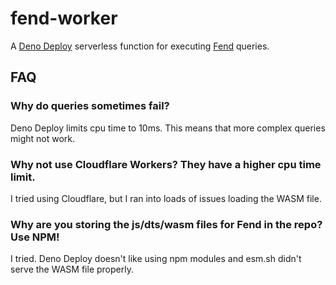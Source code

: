 # fend-worker

A [Deno Deploy](https://deno.com/deploy) serverless function for executing [Fend](https://github.com/printfn/fend/) queries.

## FAQ

### Why do queries sometimes fail?

Deno Deploy limits cpu time to 10ms. This means that more complex queries might not work.

### Why not use Cloudflare Workers? They have a higher cpu time limit.

I tried using Cloudflare, but I ran into loads of issues loading the WASM file.

### Why are you storing the js/dts/wasm files for Fend in the repo? Use NPM!

I tried. Deno Deploy doesn't like using npm modules and esm.sh didn't serve the WASM file properly.
